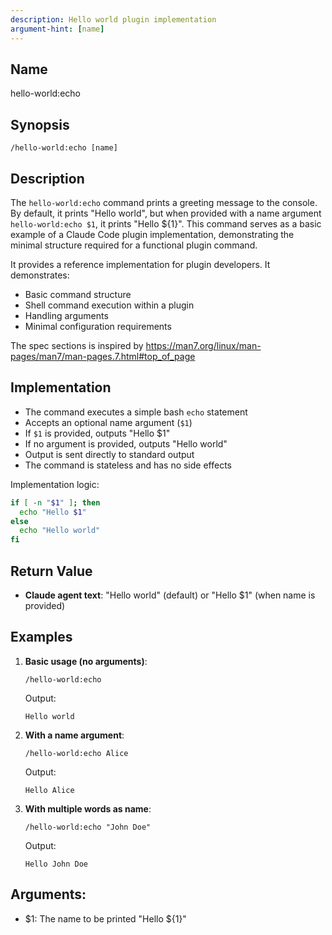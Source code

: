 ```yaml
---
description: Hello world plugin implementation
argument-hint: [name]
---
```


## Name
hello-world:echo

## Synopsis
```
/hello-world:echo [name]
```

## Description
The `hello-world:echo` command prints a greeting message to the console. By default, it prints "Hello world", but when provided with a name argument `hello-world:echo $1`, it prints "Hello ${1}". This command serves as a basic example of a Claude Code plugin implementation, demonstrating the minimal structure required for a functional plugin command.

It provides a reference implementation for plugin developers. It demonstrates:
- Basic command structure
- Shell command execution within a plugin
- Handling arguments
- Minimal configuration requirements

The spec sections is inspired by https://man7.org/linux/man-pages/man7/man-pages.7.html#top_of_page

## Implementation
- The command executes a simple bash `echo` statement
- Accepts an optional name argument (`$1`)
- If `$1` is provided, outputs "Hello $1"
- If no argument is provided, outputs "Hello world"
- Output is sent directly to standard output
- The command is stateless and has no side effects

Implementation logic:
```bash
if [ -n "$1" ]; then
  echo "Hello $1"
else
  echo "Hello world"
fi
```

## Return Value
- **Claude agent text**: "Hello world" (default) or "Hello $1" (when name is provided)

## Examples

1. **Basic usage (no arguments)**:
   ```
   /hello-world:echo
   ```
   Output:
   ```
   Hello world
   ```

2. **With a name argument**:
   ```
   /hello-world:echo Alice
   ```
   Output:
   ```
   Hello Alice
   ```

3. **With multiple words as name**:
   ```
   /hello-world:echo "John Doe"
   ```
   Output:
   ```
   Hello John Doe
   ```

## Arguments:
- $1: The name to be printed "Hello ${1}"